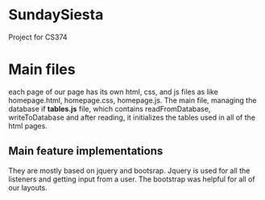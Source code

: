 # SundaySiesta
Project for CS374
# Main files
 each page of our page has its own html, css, and js files
 as like homepage.html, homepage.css, homepage.js.
 The main file, managing the database if **tables.js** file, which contains
 readFromDatabase, writeToDatabase and after reading, it initializes the tables used in all of the html pages.
## Main feature implementations 
They are mostly based on jquery and bootsrap.
Jquery is used for all the listeners and getting input from a user.
The bootstrap was helpful for all of our layouts.
